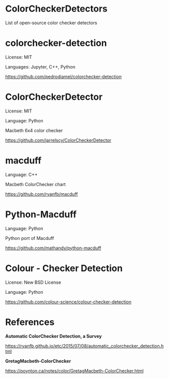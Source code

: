 # ColorCheckerDetectors
List of open-source color checker detectors

# colorchecker-detection

License: MIT

Languages: Jupyter, C++, Python

https://github.com/pedrodiamel/colorchecker-detection

# ColorCheckerDetector

License: MIT

Language: Python

Macbeth 6x4 color checker

https://github.com/jarrelscy/ColorCheckerDetector

# macduff

Language: C++

Macbeth ColorChecker chart

https://github.com/ryanfb/macduff

# Python-Macduff

Language: Python

Python port of Macduff

https://github.com/mathandy/python-macduff

# Colour - Checker Detection

License: New BSD License

Language: Python

https://github.com/colour-science/colour-checker-detection

# References

**Automatic ColorChecker Detection, a Survey**

https://ryanfb.github.io/etc/2015/07/08/automatic_colorchecker_detection.html

**GretagMacbeth-ColorChecker**

https://poynton.ca/notes/color/GretagMacbeth-ColorChecker.html
